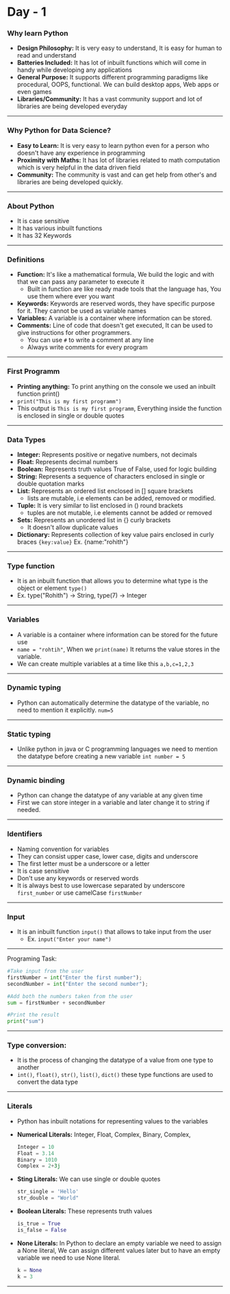 # Day - 1
### Why learn Python

- **Design Philosophy:** It is very easy to understand, It is easy for human to read and understand
- **Batteries Included:** It has lot of inbuilt functions which will come in handy while developing any applications
- **General Purpose:** It supports different programming paradigms like procedural, OOPS, functional. We can build desktop apps, Web apps or even games
- **Libraries/Community:** It has a vast community support and lot of libraries are being developed everyday

---

### Why Python for Data Science?

- **Easy to Learn:** It is very easy to learn python even for a person who doesn't have any experience in programming
- **Proximity with Maths:** It has lot of libraries related to math computation which is very helpful in the data driven field
- **Community:** The community is vast and can get help from other's and libraries are being developed quickly.

---

### About Python

- It is case sensitive
- It has various inbuilt functions
- It has 32 Keywords

---

### Definitions

- **Function:** It's like a mathematical formula, We build the logic and with that we can pass any parameter to execute it
    - Built in function are like ready made tools that the language has, You use them where ever you want
- **Keywords:** Keywords are reserved words, they have specific purpose for it. They cannot be used as variable names
- **Variables:** A variable is a container where information can be stored.
- **Comments:** Line of code that doesn't get executed, It can be used to give instructions for other programmers.
    - You can use `#` to write a comment at any line
    - Always write comments for every program

---

### First Programm

- **Printing anything:** To print anything on the console we used an inbuilt function print()
- `print("This is my first programm")`
- This output is `This is my first programm`, Everything inside the function is enclosed in single or double quotes

---

### Data Types

- **Integer:** Represents positive or negative numbers, not decimals
- **Float:** Represents decimal numbers
- **Boolean:** Represents truth values True of False, used for logic building
- **String:** Represents a sequence of characters enclosed in single or double quotation marks
- **List:** Represents an ordered list enclosed in [] square brackets
    - lists are mutable, i.e elements can be added, removed or modified.
- **Tuple:** It is very similar to list enclosed in () round brackets
    - tuples are not mutable, i.e elements cannot be added or removed
- **Sets:** Represents an unordered list in {} curly brackets
    - It doesn't allow duplicate values
- **Dictionary:** Represents collection of key value pairs enclosed in curly braces `{key:value}` Ex. {name:"rohith"}

---

### Type function

- It is an inbuilt function that allows you to determine what type is the object or element `type()`
- Ex. type("Rohith") -> String, type(7) -> Integer

---

### Variables

- A variable is a container where information can be stored for the future use
- `name = "rohtih"`, When we `print(name)` It returns the value stores in the variable.
- We can create multiple variables at a time like this `a,b,c=1,2,3`

---

### Dynamic typing

- Python can automatically determine the datatype of the variable, no need to mention it explicitly. `num=5`

---

### Static typing

- Unlike python in java or C programming languages we need to mention the datatype before creating a new variable `int number = 5`

---

### Dynamic binding

- Python can change the datatype of any variable at any given time
- First we can store integer in a variable and later change it to string if needed.

---

### Identifiers

- Naming convention for variables
- They can consist upper case, lower case, digits and underscore
- The first letter must be a underscore or a letter
- It is case sensitive
- Don't use any keywords or reserved words
- It is always best to use lowercase separated by underscore `first_number` or use camelCase `firstNumber`

---

### Input

- It is an inbuilt function `input()` that allows to take input from the user
    - Ex. `input("Enter your name")`

---

Programing Task:

```python
#Take input from the user
firstNumber = int("Enter the first number");
secondNumber = int("Enter the second number");

#Add both the numbers taken from the user
sum = firstNumber + secondNumber

#Print the result
print("sum")
```

---

### Type conversion:

- It is the process of changing the datatype of a value from one type to another
- `int()`, `float()`, `str()`, `list()`, `dict()` these type functions are used to convert the data type

---

### Literals

- Python has inbuilt notations for representing values to the variables
- ****************************************Numerical Literals:**************************************** Integer, Float, Complex, Binary, Complex,
    
    ```python
    Integer = 10
    Float = 3.14
    Binary = 1010
    Complex = 2+3j
    ```
    
- **Sting Literals:** We can use single or double quotes
    
    ```python
    str_single = 'Hello'  
    str_double = "World"
    ```
    
- **Boolean Literals:** These represents truth values
    
    ```python
    is_true = True
    is_false = False
    ```
    
- **********************None Literals:********************** In Python to declare an empty variable we need to assign a None literal, We can assign different values later but to have an empty variable we need to use None literal.
    
    ```python
    k = None
    k = 3
    ```
    

---
